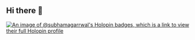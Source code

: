 ## Hi there 👋

[![An image of @subhamagarrwal's Holopin badges, which is a link to view their full Holopin profile](https://holopin.me/subhamagarrwal)](https://holopin.io/@subhamagarrwal)
<!--
**subhamagarrwal/subhamagarrwal** is a ✨ _special_ ✨ repository because its `README.md` (this file) appears on your GitHub profile.

Here are some ideas to get you started:

- 🔭 I’m currently working on ...
- 🌱 I’m currently learning ...
- 👯 I’m looking to collaborate on ...
- 🤔 I’m looking for help with ...
- 💬 Ask me about ...
- 📫 How to reach me: ...
- 😄 Pronouns: ...
- ⚡ Fun fact: ...
-->
